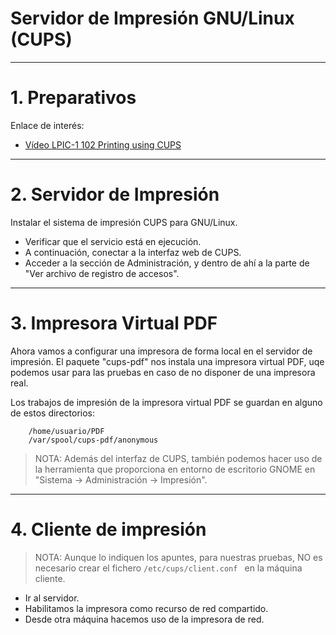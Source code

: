 

# Servidor de Impresión GNU/Linux (CUPS)

---

# 1. Preparativos

Enlace de interés:
* [Vídeo LPIC-1 102 Printing using CUPS](https://youtu.be/6M4oGNn9cVc)

---

# 2. Servidor de Impresión

Instalar el sistema de impresión CUPS para GNU/Linux.

* Verificar que el servicio está en ejecución.
* A continuación, conectar a la interfaz web de CUPS.
* Acceder a la sección de Administración, y dentro de ahí a la
parte de "Ver archivo de registro de accesos".

---

# 3. Impresora Virtual PDF

Ahora vamos a configurar una impresora de forma local en el servidor de impresión. El paquete "cups-pdf" nos instala una impresora virtual PDF, uqe podemos usar para las pruebas en caso de no disponer de una impresora real.

Los trabajos de impresión de la impresora virtual PDF se guardan en alguno de estos directorios:
```
    /home/usuario/PDF
    /var/spool/cups-pdf/anonymous
```

> NOTA: Además del interfaz de CUPS, también podemos hacer uso
de la herramienta que proporciona en entorno de escritorio GNOME
en "Sistema -> Administración -> Impresión".

---

# 4. Cliente de impresión

> NOTA: Aunque lo indiquen los apuntes, para nuestras pruebas,
NO es necesario crear el fichero `/etc/cups/client.conf `
en la máquina cliente.

* Ir al servidor.
* Habilitamos la impresora como recurso de red compartido.
* Desde otra máquina hacemos uso de la impresora de red.
